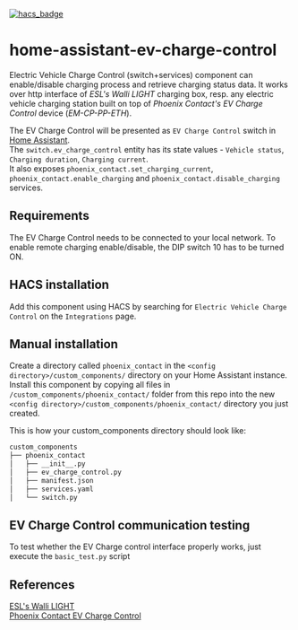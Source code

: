 [![hacs_badge](https://img.shields.io/badge/HACS-Default-orange.svg?style=for-the-badge)](https://github.com/custom-components/hacs)

# home-assistant-ev-charge-control

Electric Vehicle Charge Control (switch+services) component can enable/disable charging process and retrieve charging status data.
It works over http interface of _ESL's Walli LIGHT_ charging box, resp. any electric vehicle charging station built on top of _Phoenix Contact's EV Charge Control_ device (_EM-CP-PP-ETH_).

The EV Charge Control will be presented as `EV Charge Control` switch in [Home Assistant](https://home-assistant.io/).  
The `switch.ev_charge_control` entity has its state values - `Vehicle status`, `Charging duration`, `Charging current`.  
It also exposes `phoenix_contact.set_charging_current`, `phoenix_contact.enable_charging` and `phoenix_contact.disable_charging` services.

## Requirements

The EV Charge Control needs to be connected to your local network.
To enable remote charging enable/disable, the DIP switch 10 has to be turned ON.

## HACS installation

Add this component using HACS by searching for `Electric Vehicle Charge Control` on the `Integrations` page.

## Manual installation

Create a directory called `phoenix_contact` in the `<config directory>/custom_components/` directory on your Home Assistant instance.
Install this component by copying all files in `/custom_components/phoenix_contact/` folder from this repo into the new `<config directory>/custom_components/phoenix_contact/` directory you just created.

This is how your custom_components directory should look like:

```bash
custom_components
├── phoenix_contact
│   ├── __init__.py
│   ├── ev_charge_control.py
│   ├── manifest.json
│   ├── services.yaml
│   └── switch.py
```

## EV Charge Control communication testing

To test whether the EV Charge control interface properly works, just execute the `basic_test.py` script

## References

[ESL's Walli LIGHT](https://esl-emobility.com/de/walli-light-elektroauto-ladestation-wallbox-ladekabel-typ-2-11kw-16a-3-phasig.html)  
[Phoenix Contact EV Charge Control](https://www.phoenixcontact.com/online/portal/us/?uri=pxc-oc-itemdetail:pid=2902802)
